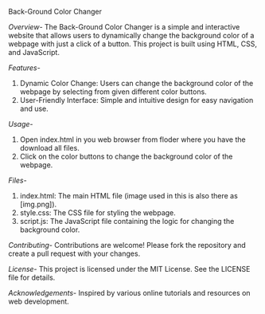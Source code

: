 Back-Ground Color Changer

*Overview-*
The Back-Ground Color Changer is a simple and interactive website that allows users to dynamically change the background color of a webpage with just a click of a button. This project is built using HTML, CSS, and JavaScript.

*Features-*
1) Dynamic Color Change: Users can change the background color of the webpage by selecting from given different color buttons.
2) User-Friendly Interface: Simple and intuitive design for easy navigation and use.

*Usage-*
1) Open index.html in you web browser from floder where you have the download all files.
2) Click on the color buttons to change the background color of the webpage.

*Files-*
1) index.html: The main HTML file (image used in this is also there as [img.png]).
2) style.css: The CSS file for styling the webpage.
3) script.js: The JavaScript file containing the logic for changing the background color.

*Contributing-*
Contributions are welcome! Please fork the repository and create a pull request with your changes.

*License-*
This project is licensed under the MIT License. See the LICENSE file for details.

*Acknowledgements-*
Inspired by various online tutorials and resources on web development.
